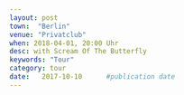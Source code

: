 ```yaml
---
layout: post
town:  "Berlin"
venue: "Privatclub"
when: 2018-04-01, 20:00 Uhr
desc: with Scream Of The Butterfly
keywords: "Tour"
category: tour
date:   2017-10-10 		#publication date
---
```

